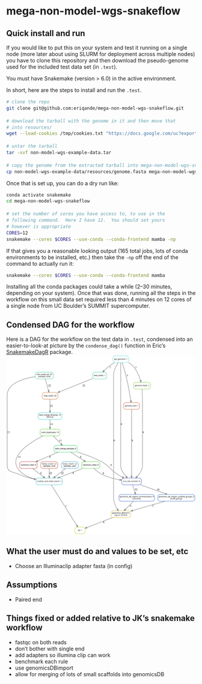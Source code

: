 mega-non-model-wgs-snakeflow
================

## Quick install and run

If you would like to put this on your system and test it running on a
single node (more later about using SLURM for deployment across multiple
nodes) you have to clone this repository and then download the
pseudo-genome used for the included test data set (in `.test`).

You must have Snakemake (version &gt; 6.0) in the active environment.

In short, here are the steps to install and run the `.test`.

``` sh
# clone the repo
git clone git@github.com:eriqande/mega-non-model-wgs-snakeflow.git

# download the tarball with the genome in it and then move that
# into resources/
wget --load-cookies /tmp/cookies.txt "https://docs.google.com/uc?export=download&confirm=$(wget --quiet --save-cookies /tmp/cookies.txt --keep-session-cookies --no-check-certificate 'https://docs.google.com/uc?export=download&id=1LMK-DCkH1RKFAWTR2OKEJ_K9VOjJIZ1b' -O- | sed -rn 's/.*confirm=([0-9A-Za-z_]+).*/\1\n/p')&id=1LMK-DCkH1RKFAWTR2OKEJ_K9VOjJIZ1b" -O non-model-wgs-example-data.tar && rm -rf /tmp/cookies.txt

# untar the tarball
tar -xvf non-model-wgs-example-data.tar

# copy the genome from the extracted tarball into mega-non-model-wgs-snakeflow/resources/
cp non-model-wgs-example-data/resources/genome.fasta mega-non-model-wgs-snakeflow/resources/
```

Once that is set up, you can do a dry run like:

``` sh
conda activate snakemake
cd mega-non-model-wgs-snakeflow

# set the number of cores you have access to, to use in the
# following command.  Here I have 12.  You should set yours
# however is appropriate
CORES=12
snakemake --cores $CORES --use-conda --conda-frontend mamba -np
```

If that gives you a reasonable looking output (165 total jobs, lots of
conda environments to be installed, etc.) then take the `-np` off the
end of the command to actually run it:

``` sh
snakemake --cores $CORES --use-conda --conda-frontend mamba
```

Installing all the conda packages could take a while (2–30 minutes,
depending on your system). Once that was done, running all the steps in
the workflow on this small data set required less than 4 minutes on 12
cores of a single node from UC Boulder’s SUMMIT supercomputer.

## Condensed DAG for the workflow

Here is a DAG for the workflow on the test data in `.test`, condensed
into an easier-to-look-at picture by the `condense_dag()` function in
Eric’s [SnakemakeDagR](https://github.com/eriqande/SnakemakeDagR)
package. ![](README_files/test_run_dag_condensed.svg)<!-- -->

## What the user must do and values to be set, etc

-   Choose an Illuminaclip adapter fasta (in config)

## Assumptions

-   Paired end

## Things fixed or added relative to JK’s snakemake workflow

-   fastqc on both reads
-   don’t bother with single end
-   add adapters so illumina clip can work
-   benchmark each rule
-   use genomicsDBimport
-   allow for merging of lots of small scaffolds into genomicsDB
